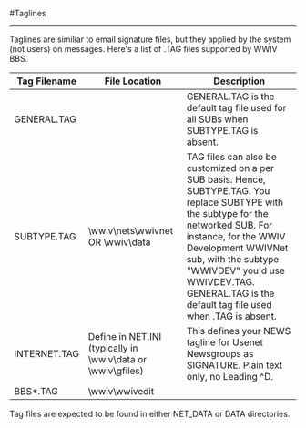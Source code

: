 #Taglines
***
Taglines are similiar to email signature files, but they applied by the system (not users) on messages. Here's a list of .TAG files supported by WWIV BBS.

Tag Filename | File Location | Description
--- | --- | ---
GENERAL.TAG |  | GENERAL.TAG is the default tag file used for all SUBs when SUBTYPE.TAG is absent.
SUBTYPE.TAG |\wwiv\nets\wwivnet OR \wwiv\data | TAG files can also be customized on a per SUB basis. Hence, SUBTYPE.TAG. You replace SUBTYPE with the subtype for the networked SUB. For instance, for the WWIV Development WWIVNet sub, with the subtype "WWIVDEV" you'd use WWIVDEV.TAG. GENERAL.TAG is the default tag file used when <SUBTYPE>.TAG is absent.
INTERNET.TAG | Define in NET.INI (typically in \wwiv\data or \wwiv\gfiles) | This defines your NEWS tagline for Usenet Newsgroups as SIGNATURE. Plain text only, no Leading ^D.
BBS*.TAG | \wwiv\wwivedit | 

Tag files are expected to be found in either NET_DATA or DATA directories.
